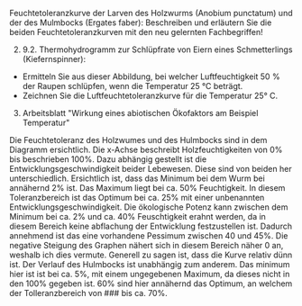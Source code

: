 Feuchtetoleranzkurve der Larven des Holzwurms (Anobium punctatum) und der des Mulmbocks (Ergates faber):
Beschreiben und erläutern Sie die beiden Feuchtetoleranzkurven mit den neu gelernten Fachbegriffen!

2) 9.2. Thermohydrogramm zur Schlüpfrate von Eiern eines Schmetterlings (Kiefernspinner):
- Ermitteln Sie aus dieser Abbildung, bei welcher Luftfeuchtigkeit 50 % der Raupen schlüpfen, wenn die Temperatur 25 °C beträgt.
- Zeichnen Sie die Luftfeuchtetoleranzkurve für die Temperatur 25° C.

3) Arbeitsblatt "Wirkung eines abiotischen Ökofaktors am Beispiel Temperatur"


Die Feuchtetoleranz des Holzwumes und des Hulmbocks sind in dem Diagramm ersichtlich.
Die x-Achse beschreibt Holzfeuchtigkeiten von 0% bis beschrieben 100%. Dazu abhängig gestellt ist die Entwicklungsgeschwindigkeit beider Lebewesen. Diese sind von beiden her unterschiedlich.
Ersichtlich ist, dass das Minimum bei dem Wurm bei annähernd 2% ist. Das Maximum liegt bei ca. 50% Feuchtigkeit. In diesem Toleranzbereich ist das Optimum bei ca. 25% mit einer unbenannten Entwicklungsgeschwindigkeit. Die ökologische Potenz kann zwischen dem Minimum bei ca. 2% und ca. 40% Feuschtigkeit erahnt werden, da in diesem Bereich keine abflachung der Entwicklung festzustellen ist. Dadurch annehmend ist das eine vorhandene Pessimum zwischen 40 und 45%. Die negative Steigung des Graphen nähert sich in diesem Bereich näher 0 an, weshalb ich dies vermute. Generell zu sagen ist, dass die Kurve relativ dünn ist.
Der Verlauf des Hulmbocks ist unabhängig zum anderem. Das minimum hier ist ist bei ca. 5%, mit einem ungegebenen Maximum, da dieses nicht in den 100% gegeben ist. 60% sind hier annähernd das Optimum, an welchem der Tolleranzbereich von ### bis ca. 70%.







